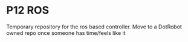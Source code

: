 # P12 ROS
 Temporary repository for the ros based controller. Move to a DotRobot owned repo once someone has time/feels like it
